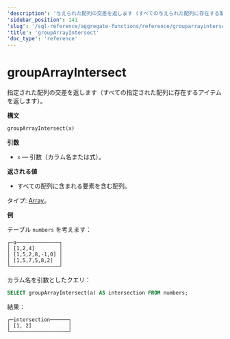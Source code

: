 ```yaml
---
'description': '与えられた配列の交差を返します (すべての与えられた配列に存在する配列のすべてのアイテムを返します)。'
'sidebar_position': 141
'slug': '/sql-reference/aggregate-functions/reference/grouparrayintersect'
'title': 'groupArrayIntersect'
'doc_type': 'reference'
---
```



# groupArrayIntersect

指定された配列の交差を返します（すべての指定された配列に存在するアイテムを返します）。

**構文**

```sql
groupArrayIntersect(x)
```

**引数**

- `x` — 引数（カラム名または式）。

**返される値**

- すべての配列に含まれる要素を含む配列。

タイプ: [Array](../../data-types/array.md)。

**例**

テーブル `numbers` を考えます：

```text
┌─a──────────────┐
│ [1,2,4]        │
│ [1,5,2,8,-1,0] │
│ [1,5,7,5,8,2]  │
└────────────────┘
```

カラム名を引数としたクエリ：

```sql
SELECT groupArrayIntersect(a) AS intersection FROM numbers;
```

結果：

```text
┌─intersection──────┐
│ [1, 2]            │
└───────────────────┘
```
